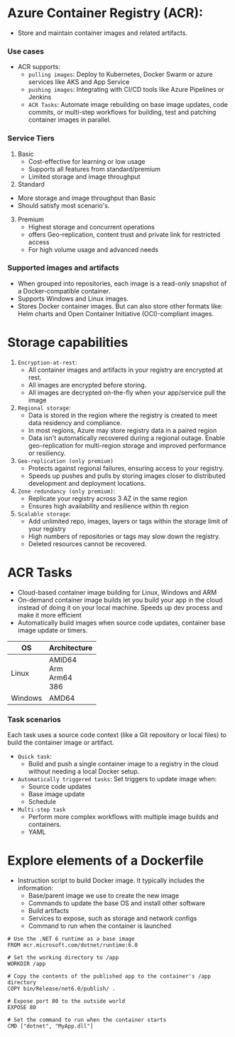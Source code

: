 # Azure Container Registry (ACR):
- Store and maintain container images and related artifacts.

### Use cases
- ACR supports:
  - `pulling images`: Deploy to Kubernetes, Docker Swarm or azure services like AKS and App Service
  - `pushing images`: Integrating with CI/CD tools like Azure Pipelines or Jenkins
  - `ACR Tasks`: Automate image rebuilding on base image updates, code commits, or multi-step workflows for building, test and patching container images in parallel.

### Service Tiers
1. Basic
   - Cost-effective for learning or low usage
   - Supports all features from standard/premium
   - Limited storage and image throughput
2. Standard
  - More storage and image throughput than Basic
  - Should satisfy most scenario's.
3. Premium
   - Highest storage and concurrent operations
   - offers Geo-replication, content trust and private link for restricted access
   - For high volume usage and advanced needs

### Supported images and artifacts
- When grouped into repositories, each image is a read-only snapshot of a Docker-compatible container.
- Supports Windows and Linux images.
- Stores Docker container images. But can also store other formats like: Helm charts and Open Container Initiative (OCI)-compliant images.


# Storage capabilities
1. `Encryption-at-rest`: 
   - All container images and artifacts in your registry are encrypted at rest. 
   - All images are encrypted before storing. 
   - All images are decrypted on-the-fly when your app/service pull the image
2. `Regional storage`:
   - Data is stored in the region where the registry is created to meet data residency and compliance.
   - In most regions, Azure may store registry data in a paired region
   - Data isn't automatically recovered during a regional outage. Enable geo-replication for multi-region storage and improved performance or resiliency.
3. `Geo-replication (only premium)`
   - Protects against regional failures, ensuring access to your registry.
   - Speeds up pushes and pulls by storing images closer to distributed development and deployment locations.
4. `Zone redundancy (only premium)`:
   - Replicate your registry across 3 AZ in the same region
   - Ensures high availability and resilience within th region
5. `Scalable storage`:
   - Add unlimited repo, images, layers or tags within the storage limit of your registry
   - High numbers of repositories or tags may slow down the registry.
   - Deleted resources cannot be recovered.

# ACR Tasks
- Cloud-based container image building for Linux, Windows and ARM
- On-demand container image builds let you build your app in the cloud instead of doing it on your local machine. Speeds up dev process and make it more efficient
- Automatically build images when source code updates, container base image update or timers.

| OS      | Architecture                     |
|---------|----------------------------------|
| Linux   | AMID64<br/>Arm<br/>Arm64<br/>386 |
| Windows | AMD64                            |

### Task scenarios
Each task uses a source code context (like a Git repository or local files) to build the container image or artifact.
- `Quick task`:
  - Build and push a single container image to a registry in the cloud without needing a local Docker setup.
- `Automatically triggered tasks`: Set triggers to update image when:
  - Source code updates
  - Base image update
  - Schedule
- `Multi-step task`
  - Perform more complex workflows with multiple image builds and containers.
  - YAML

# Explore elements of a Dockerfile
- Instruction script to build Docker image. It typically includes the information:
  - Base/parent image we use to create the new image
  - Commands to update the base OS and install other software
  - Build artifacts
  - Services to expose, such as storage and network configs
  - Command to run when the container is launched

```
# Use the .NET 6 runtime as a base image
FROM mcr.microsoft.com/dotnet/runtime:6.0

# Set the working directory to /app
WORKDIR /app

# Copy the contents of the published app to the container's /app directory
COPY bin/Release/net6.0/publish/ .

# Expose port 80 to the outside world
EXPOSE 80

# Set the command to run when the container starts
CMD ["dotnet", "MyApp.dll"]
```
